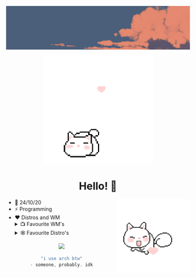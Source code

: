 <img align="center" src="./img/banner.png">
<p align="center">
  <img src="./img/cat2.gif" alt="cat" width="300">
</p>
<div align="center">

# Hello! 👋

</div>

<p align="center">

* 📆 24/10/20
<img src="./img/cat.gif" align="right" width=200px></img>
* ⚡ Programming
* ❤️ Distros and WM 
   <details><summary>📺 Favourite WM's</summary>
    <ul>
      <li><a href="https://github.com/baskerville/bspwm"> Bspwm</li>
      <li><a href="https://github.com/hyprwm/Hyprland"> Hyprland</li>
      <li><a href="https://github.com/awesomeWM/awesome"> Awesomewm </li></a>
    </ul>
    </details>
      <details><summary>🕸️ Favourite Distro's</summary>
    <ul>
      <li><a href="https://archlinux.org/"> Arch Linux</li>
      <li><a href="https://nixos.org/"> NixOS </li>
      <li><a href="https://voidlinux.org/"> Void Linux </li>
    </ul>
    </details>

<p align="center">
  <img src="https://skillicons.dev/icons?i=python,html,css,github,linux,arch,neovim&perline=8"/>
</p>


<div align="center">

```scala
"i use arch btw"
- someone, probably. idk
